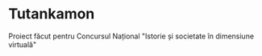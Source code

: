 # Tutankamon

Proiect făcut pentru Concursul Național "Istorie și societate în dimensiune virtuală"
